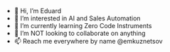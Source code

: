 - 👋 Hi, I’m Eduard
- 👀 I’m interested in AI and Sales Automation
- 🌱 I’m currently learning Zero Code Instruments
- 💞️ I’m NOT looking to collaborate on anything
- 📫 Reach me everywhere by name @emkuznetsov

<!---
emkuznetsov/emkuznetsov is a ✨ special ✨ repository because its `README.md` (this file) appears on your GitHub profile.
You can click the Preview link to take a look at your changes.
--->
